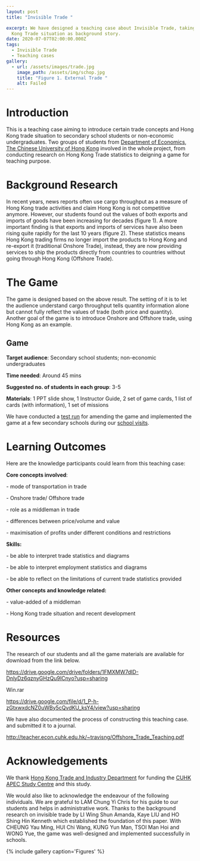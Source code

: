 ```yaml
---
layout: post
title: "Invisible Trade "

excerpt: We have designed a teaching case about Invisible Trade, taking Hong
  Kong Trade situation as background story.
date: 2020-07-07T02:00:00.000Z
tags:
  - Invisible Trade
  - Teaching cases
gallery:
  - url: /assets/images/trade.jpg
    image_path: /assets/img/schop.jpg
    title: "Figure 1. External Trade "
    alt: Failed
---
```

# Introduction

This is a teaching case aiming to introduce certain trade concepts and Hong Kong trade situation to secondary school students or non-economic undergraduates. Two groups of students from [Department of Economics, The Chinese University of Hong Kong](http://www.econ.cuhk.edu.hk/econ/en-gb/) involved in the whole project, from conducting research on Hong Kong Trade statistics to deigning a game for teaching purpose.

# Background Research

In recent years, news reports often use cargo throughput as a measure of Hong Kong trade activities and claim Hong Kong is not competitive anymore. However, our students found out the values of both exports and imports of goods have been increasing for decades (figure 1). A more important finding is that exports and imports of services have also been rising quite rapidly for the last 10 years (figure 2). These statistics means Hong Kong trading firms no longer import the products to Hong Kong and re-export it (traditional Onshore Trade), instead, they are now providing services to ship the products directly from countries to countries without going through Hong Kong (Offshore Trade).

# The Game

The game is designed based on the above result. The setting of it is to let the audience understand cargo throughput tells quantity information alone but cannot fully reflect the values of trade (both price and quantity). Another goal of the game is to introduce Onshore and Offshore trade, using Hong Kong as an example.

## Game

**Target audience**: Secondary school students; non-economic undergraduates

**Time needed**: Around 45 mins

**Suggested no. of students in each group**: 3-5

**Materials**: 1 PPT slide show, 1 Instructor Guide, 2 set of game cards, 1 list of cards (with information), 1 set of missions

We have conducted a [test run](https://erc.cuhk.edu.hk/apec%20study%20centre/human%20capital%20development/teaching-cases-invisible-trade/) for amending the game and implemented the game at a few secondary schools during our [school visits](https://erc.cuhk.edu.hk/apec%20study%20centre/human%20capital%20development/invisible-trade-school-visits/). 

# Learning Outcomes

Here are the knowledge participants could learn from this teaching case:

**Core concepts involved**:

\- mode of transportation in trade

\- Onshore trade/ Offshore trade

\- role as a middleman in trade

\- differences between price/volume and value

\- maximisation of profits under different conditions and restrictions

**Skills:**

\- be able to interpret trade statistics and diagrams

\- be able to interpret employment statistics and diagrams

\- be able to reflect on the limitations of current trade statistics provided

**Other concepts and knowledge related:**

\- value-added of a middleman

\- Hong Kong trade situation and recent development

# Resources

The research of our students and all the game materials are available for download from the link below.

<https://drive.google.com/drive/folders/1FMXMW7dID-DnlyDz6qznyGHzQu9ICnyo?usp=sharing>

Win.rar

<https://drive.google.com/file/d/1_P-h-zGtxwxdcNZ0uWBy5cQvdKU_ksY4/view?usp=sharing>

We have also documented the process of constructing this teaching case. and submitted it to a journal.

<http://teacher.econ.cuhk.edu.hk/~travisng/Offshore_Trade_Teaching.pdf>

# Acknowledgements

We thank [Hong Kong Trade and Industry Department](https://www.tid.gov.hk/) for funding the [CUHK APEC Study Centre](https://erc.cuhk.edu.hk/asc/) and this study.

We would also like to acknowledge the endeavour of the following individuals. We are grateful to LAM Chung Yi Chris for his guide to our students and helps in administrative work. Thanks to the background research on invisible trade by LI Wing Shun Amanda, Kaye LIU and HO Shing Hin Kenneth which established the foundation of this paper. With CHEUNG Yau Ming, HUI Chi Wang, KUNG Yun Man, TSOI Man Hoi and WONG Yue, the game was well-designed and implemented successfully in schools.

{% include gallery caption='Figures' %}
